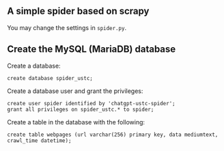 ## A simple spider based on scrapy

You may change the settings in `spider.py`.

## Create the MySQL (MariaDB) database

Create a database:

```
create database spider_ustc;
```

Create a database user and grant the privileges:

```
create user spider identified by 'chatgpt-ustc-spider';
grant all privileges on spider_ustc.* to spider;
```

Create a table in the database with the following:

```
create table webpages (url varchar(256) primary key, data mediumtext, crawl_time datetime);
```
